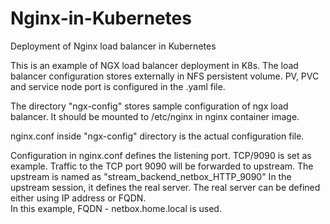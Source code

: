 # Nginx-in-Kubernetes
Deployment of Nginx load balancer in Kubernetes


This is an example of NGX load balancer deployment in K8s.
The load balancer configuration stores externally in NFS persistent volume.
PV, PVC and service node port is configured in the .yaml file.


The directory "ngx-config" stores sample configuration of ngx load balancer.
It should be mounted to /etc/nginx in nginx container image.

nginx.conf inside "ngx-config" directory is the actual configuration file.


Configuration in nginx.conf defines the listening port. TCP/9090 is set as example.
Traffic to the TCP port 9090 will be forwarded to upstream. 
The upstream is named as "stream_backend_netbox_HTTP_9090"
In the upstream session, it defines the real server. 
The real server can be defined either using IP address or FQDN.  
In this example, FQDN - netbox.home.local is used. 
